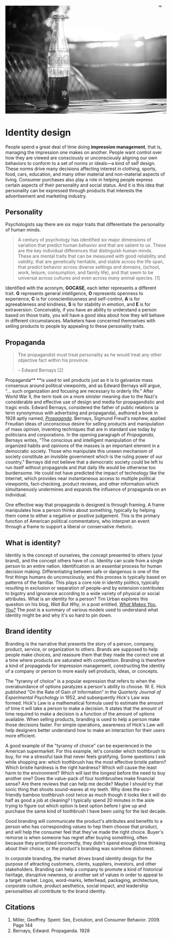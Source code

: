 ![Photo of a Coca-cola bottle on a table](/assets/brand@2x.jpg)

# Identity design

People spend a great deal of time doing **impression management**, that is, managing the impression one makes on another. People want control over how they are viewed are consciously or unconsciously aligning our own behaviors to conform to a set of norms or ideals—a kind of self design. These norms drive many decisions affecting interest in clothing, sports, food, cars, education, and many other material and non-material aspects of living. Consumer purchases also play a role in helping people express certain aspects of their personality and social status. And it is this idea that personality can be expressed through products that interests the advertisement and marketing industry.

## Personality

Psychologists say there are six major traits that differentiate the personality of human minds.

> A century of psychology has identified six major dimensions of variation that predict human behavior and that are salient to us. These are the key individual differences that distinguish human minds. These are mental traits that can be measured with good reliability and validity, that are genetically heritable, and stable across the life span, that predict behavior across diverse settings and domains, \(school, work, leisure, consumption, and family life\), and that seem to be universal across cultures and even across many animal species. \[1\]

Identified with the acronym, **GOCASE**, each letter represents a different trait. **G** represents general intelligence, **O** represents openness to experience, **C** is for conscientiousness and self-control,  **A** is for agreeableness and kindness, **S** is for stability in emotion, and **E** is for extraversion. Conceivably, if you have an ability to understand a person based on those traits, you will have a good idea about how they will behave in different circumstances. Marketers have concerned themselves with selling products to people by appealing to these personality traits.

## Propaganda

> The propagandist must treat personality as he would treat any other objective fact within his province.
>
> – Edward Bernays \[2\]

Propaganda** **is used to sell products just as it is to galvanize mass consensus around political viewpoints, and as Edward Bernays will argue, "... such organization and focusing are necessary to orderly life." After World War II, the term took on a more sinister meaning due to the Nazi's considerable and effective use of design and media for propagandistic and tragic ends. Edward Bernays, considered the father of public relations \(a term synonymous with advertising and propaganda\), authored a book in 1928 aptly named, [_Propaganda_](http://www.historyisaweapon.org/defcon1/bernprop.html). Bernays, Sigmund Freud's nephew, applied Freudian ideas of unconscious desire for selling  products and manipulation of mass opinion, inventing techniques that are in standard use today by politicians and corporations. In the opening paragraph of _Propaganda_, Bernays writes, "The conscious and intelligent manipulation of the organized habits and opinions of the masses is an important element in a democratic society. Those who manipulate this unseen mechanism of society constitute an invisible government which is the ruling power of our country." Bernays did not believe that a democratic society could be left to run itself without propaganda and that daily life would be otherwise too burdensome. He could not have predicted the impact of technology like the Internet, which provides near instantaneous access to multiple political viewpoints, fact-checking, product reviews, and other information which simultaneously undermines and expands the influence of propaganda on an individual.

One effective way that propaganda is designed is through framing. A frame manipulates how a person thinks about something, typically by helping them come to either a negative or positive judgement. This is the primary function of American political commentators, who interpret an event through a frame to support a liberal or conservative rhetoric.

## What is identity?

Identity is the concept of ourselves, the concept presented to others \(your brand\), and the concept others have of us. Identity can scale from a single person to an entire nation. Identification is an essential process for human decision making. Differentiating between safe or dangerous is one of the first things humans do unconsciously, and this process is typically based on patterns of the familiar. This plays a core role in identity politics, typically resulting in exclusion or separation of people–and by extension contributes to bigotry and ignorance according to a wide variety of physical or social attributes. What is an identity for a person? Tim Urban explores this question on his blog, _Wait But Why_, in a post entitled, [_What Makes You, You?_](http://waitbutwhy.com/2014/12/what-makes-you-you.html) The post is a summary of various models used to understand what identity might be and why it's so hard to pin down.

## Brand identity

Branding is the narrative that presents the story of a person, company, product, service, or organization to others. Brands are supposed to help people make choices, and reassure them that they made the correct one at a time where products are saturated with competition. Branding is therefore a kind of propaganda for impression management, constructing the identity of a company or person to more easily sell products, ideas, or concepts.

The "tyranny of choice" is a popular expression that refers to when the overabundance of options paralyzes a person's ability to choose. W. E. Hick published "On the Rate of Gain of Information" in the _Quarterly Journal of Experimental Psychology_ in 1952, and subsequently Hick's Law was formed. Hick's Law is a mathematical formula used to estimate the amount of time it will take a person to make a decision. It states that the amount of time required to make a decision is a function of the amount of options available. When selling products, branding is used to help a person make those decisions faster. For simple operations, awareness of Hick's Law will help designers better understand how to make an interaction for their users more efficient.

A good example of the "tyranny of choice" can be experienced in the American supermarket. For this example, let's consider which toothbrush to buy, for me a stressful task that never feels gratifying. Some questions I ask while shopping are: which toothbrush has the most effective bristle pattern? Which bristle hardness is the right hardness? Which will cause the least harm to the environment? Which will last the longest before the need to buy another one? Does the value-pack of four toothbrushes make financial sense? Are there reviews that can help me decide? Maybe I should try that sonic thing that shoots sound-waves at my teeth. Why does the eco-friendly bamboo toothbrush cost twice as much though it looks like it will do half as good a job at cleaning? I typically spend 20 minutes in the aisle trying to figure out which option is best option before I give up and purchase the same kind of toothbrush I have been using for the last decade.

Good branding will communicate the product's attributes and benefits to a person who has corresponding values to hep them choose that product, and will help the consumer feel that they've made the right choice. Buyer's remorse is when someone has regret after buying something, often because they prioritized incorrectly, they didn't spend enough time thinking about their choice, or the product's branding was somehow dishonest.

In corporate branding, the market drives brand identity design for the purpose of attracting customers, clients, suppliers, investors, and other stakeholders. Branding can help a company to promote a kind of historical heritage, disruptive newness, or another set of values in order to appeal to a target market. Logos, word-marks, letterhead, packaging, architecture, corporate culture, product aesthetics, social impact, and leadership personalities all contribute to the brand identity.

## Citations

1. Miller, Geoffrey. Spent: Sex, Evolution, and Consumer Behavior. 2009. Page 144
2. Bernays, Edward. Propaganda. 1928



